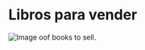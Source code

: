 # Libros para vender

![Image oof books to sell](https://github.com/Jcspoza/jcsp-md/blob/add-images-links/libros_vender_1.jpg).

